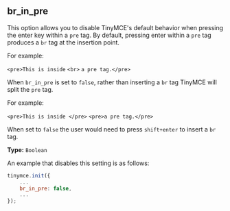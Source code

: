 ## br_in_pre

This option allows you to disable TinyMCE's default behavior when pressing the enter key within a `pre` tag. By default, pressing enter within a `pre` tag produces a `br` tag at the insertion point.

For example:

`<pre>This is inside` `<br>` `a pre tag.</pre>`

When `br_in_pre` is set to `false`, rather than inserting a `br` tag TinyMCE will split the `pre` tag.

For example:

`<pre>This is inside </pre>`
`<pre>a pre tag.</pre>`

When set to `false` the user would need to press `shift+enter` to insert a `br` tag.

**Type:** `Boolean`



An example that disables this setting is as follows:

```js
tinymce.init({
	...
    br_in_pre: false,
    ...
});
```
